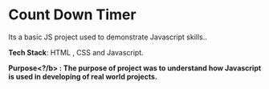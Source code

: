 <h1>Count Down Timer</h1>
Its a basic JS project used to demonstrate Javascript skills..<br>

<b>Tech Stack</b>: HTML , CSS and Javascript.<br>

<b>Purpose<?/b> : The purpose of project was to understand how Javascript is used in developing of real world projects.
